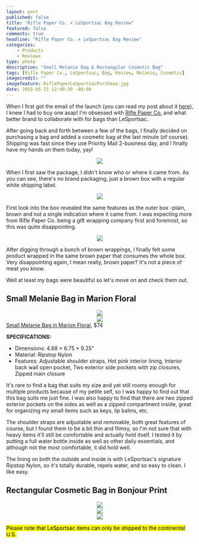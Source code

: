 ```yaml
---
layout: post
published: false
title: "Rifle Paper Co. × LeSportsac Bag Review"
featured: false
comments: true
headline: "Rifle Paper Co. × LeSportsac Bag Review"
categories: 
    - Products
    - Reviews
type: photo
description: "Small Melanie Bag & Rectangular Cosmetic Bag"
tags: [Rifle Paper Co., LeSportsac, Bag, Review, Melanie, Cosmetic]
imagecredit: ""
imagefeature: RiflePaperLeSportsacPurchase.jpg
date: 2015-05-21 12:49:39 -08:00
---
```


<p>When I first got the email of the launch (you can read my post about it <a href="http://whatsupmailbox.com/products/RiflePaperCO-LeSportsac-Collaboration/">here</a>), I knew I had to buy one asap! I'm obsessed with <a href="www.riflepaperco.com">Rifle Paper Co.</a> and what better brand to collaborate with for bags than LeSportsac.</p>

<p>After going back and forth between a few of the bags, I finally decided on purchasing a bag and added a cosmetic bag at the last minute (of course). Shipping was fast since they use Priority Mail 2-business day, and I finally have my hands on them today, yay!</p>

<center><img src='/images/RiflePaperLeSportsacBox.jpg'></center>
<p>When I first saw the package, I didn't know who or where it came from. As you can see, there's no brand packaging, just a brown box with a regular white shipping label.</p>

<center><img src='/images/RiflePaperLeSportsacOpenBox.jpg'></center>
<p>First look into the box revealed the same features as the outer box -plain, brown and not a single indication where it came from. I was expecting more from Rifle Paper Co. being a gift wrapping company first and foremost, so this was quite disappointing.</p>

<center><img src='/images/RiflePaperLeSportsacOpenBox2.jpg'></center>
<p>After digging through a bunch of brown wrappings, I finally felt some product wrapped in the same brown paper that consumes the whole box. Very disappointing again, I mean really, brown paper? It's not a piece of meat you know.</p>

<p>Well at least my bags were beautiful so let's move on and check them out.</p>

## Small Melanie Bag in Marion Floral
<CENTER><IMG SRC='/images/RiflePaperLeSportsacMelanie.jpg'></CENTER>
<CENTER><IMG SRC='/images/RiflePaperLeSportsacMelanieCollage.jpg'></CENTER>
<a href="https://riflepaperco.com/collections/lesportsac/small-melanie-everyday-bags-and-totes/">Small Melanie Bag in Marion Floral</a>, $74

**SPECIFICATIONS:**
* Dimensions: 4.88 × 6.75 × 9.25"
* Material:	Ripstop Nylon
* Features: Adjustable shoulder straps, Hot pink interior lining, Interior back wall open pocket, Two exterior side pockets with zip closures, Zipped main closure

<p>It's rare to find a bag that suits my size and yet still roomy enough for multiple products because of my petite self, so I was happy to find out that this bag suits me just fine. I was also happy to find that there are two zipped exterior pockets on the sides as well as a zipped compartment inside, great for organizing my small items such as keys, lip balms, etc.</p>

<p>The shoulder straps are adjustable and removable, both great features of course, but I found them to be a bit thin and flimsy, so I'm not sure that with heavy items it'll still be comfortable and actually hold itself. I tested it by putting a full water bottle inside as well as other daily essentials, and although not the most comfortable, it did hold well.</p>

<p>The lining on both the outside and inside is with LeSportsac's signature Ripstop Nylon, so it's totally durable, repels water, and so easy to clean. I like easy.<p>

## Rectangular Cosmetic Bag in Bonjour Print
<CENTER><IMG SRC='/images/RiflePaperLeSportsacCosmetic1.jpg'></CENTER>
<CENTER><IMG SRC='/images/RiflePaperLeSportsacCosmetic2.jpg'></CENTER>
<CENTER><IMG SRC='/images/RiflePaperLeSportsacCosmetic4.jpg'></CENTER>


<mark>Please note that LeSportsac items can only be shipped to the continental U.S.</mark>
